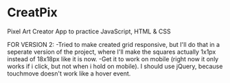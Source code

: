 # CreatPix
Pixel Art Creator App to practice JavaScript, HTML &amp; CSS

FOR  VERSION 2:
-Tried to make created grid responsive, but I'll do that in a seperate version of the project, where I'll make the squares actually 1x1px instead of 18x18px like it is now.
-Get it to work on mobile (right now it only works if i click, but not when i hold on mobile). I should use jQuery, because touchmove doesn't work like a hover event.
